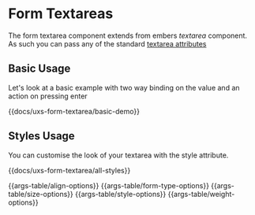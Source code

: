 # Form Textareas

The form textarea component extends from embers _textarea_ component. As such you can pass any of the standard [textarea attributes](https://guides.emberjs.com/v2.18.0/templates/input-helpers/#toc_text-areas)

## Basic Usage

Let's look at a basic example with two way binding on the value and an action on pressing enter

{{docs/uxs-form-textarea/basic-demo}}

<!-- {{#docs-demo as |demo|}}

  {{#demo.example name="form-textarea"}}
    {{uxs-form-textarea value=value enter=(action "enterPressed" value)}}
  {{/demo.example}}

  {{demo.snippet 'form-textarea.hbs'}}
  {{demo.snippet 'form-textarea-action.js'}}

{{/docs-demo}} -->

<!-- <h2>Further Usage</h2>

This example includes futher attributes to control the input:

{{#docs-demo as |demo|}}

  {{#demo.example name="form-textarea-further"}}
    {{uxs-form-textarea
      value=value
      rows=rows
      cols=cols
      placeholder=placeholder
      disabled=disabled
      maxlength=maxlength
      wrap=wrap
      readonly=readonly
      autofocus=autofocus
      spellcheck=spellcheck
    }}
  {{/demo.example}}

  {{demo.snippet 'form-textarea-further.hbs'}}

{{/docs-demo}}

<table class="docs-args-table">
  <tr>
    <td>value</td>
    <td>{{input placeholder="Value" value=value}}</td>
    <td><em>String</em></td>
  </tr>
  <tr>
    <td>rows</td>
    <td>{{input placeholder="Value" value=rows type="number"}}</td>
    <td><em>String</em></td>
  </tr>
  <tr>
    <td>cols</td>
    <td>{{input placeholder="Value" value=cols type="number"}}</td>
    <td><em>String</em></td>
  </tr>
  <tr>
    <td>placeholder</td>
    <td>{{input placeholder="Value" value=placeholder}}</td>
    <td><em>String</em></td>
  </tr>
  <tr>
    <td>disabled</td>
    <td>{{docs-toggle value=disabled}}</td>
    <td><em>Boolean</em></td>
  </tr>
  <tr>
    <td>maxlength</td>
    <td>{{input type="number" value=maxlength}}</td>
    <td><em>Number</em></td>
  </tr>
  <tr>
    <td>wrap</td>
    <td>{{docs-toggle value=wrap}}</td>
    <td><em>Boolean</em></td>
  </tr>
  <tr>
    <td>readonly</td>
    <td>{{docs-toggle value=readonly}}</td>
    <td><em>Boolean</em></td>
  </tr>
  <tr>
    <td>autofocus</td>
    <td>{{docs-toggle value=autofocus}}</td>
    <td><em>Boolean</em></td>
  </tr>
  <tr>
    <td>spellcheck</td>
    <td>{{docs-toggle value=spellcheck}}</td>
    <td><em>Boolean</em></td>
  </tr>
  <tr>
    <td></td>
    <td colspan="2"><em>Possible Values: "text", "password", "number",
    "hidden", "email", "search", "tel", "url"</em></td>
  </tr>
</table>

-->

## Styles Usage

You can customise the look of your textarea with the style attribute.

{{docs/uxs-form-textarea/all-styles}}

{{args-table/align-options}}
{{args-table/form-type-options}}
{{args-table/size-options}}
{{args-table/style-options}}
{{args-table/weight-options}}

<!--
{{#docs-demo as |demo|}}

  {{#demo.example name="form-textarea-styles"}}

    <div class="p">
      {{#each darkStyles as |style|}}

        <div class="mb">
          {{uxs-form-textarea
            value=value
            style=style
            placeholder=(concat (capitalize style) " Style")
          }}
        </div>

      {{/each}}
    </div>
    <div class="bg-dark p">
    {{#each lightStyles as |style|}}

      <div class="mb">
        {{uxs-form-textarea
          value=value
          style=style
          placeholder=(concat (capitalize style) " Style")
        }}
      </div>

    {{/each}}
    </div>

  {{/demo.example}}

  {{demo.snippet "form-textarea-styles.hbs"}}

{{/docs-demo}} -->
